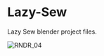 # Lazy-Sew
Lazy Sew blender project files.


![RNDR_04](https://github.com/user-attachments/assets/608cd014-ab3a-4b05-b878-baabf3133a97)

